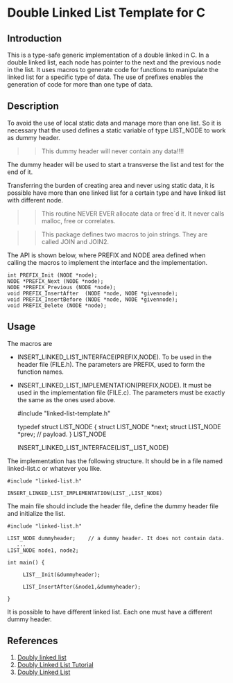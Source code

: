 Double Linked List Template for C
=================================


Introduction
------------

This is a type-safe generic implementation of a double linked in C. In a double linked list, each node has
pointer to the next and the previous node in the list. It uses macros to generate code for
functions to manipulate the linked list for a specific type of data. The use of prefixes enables the
generation of code for more than one type of data.


Description
-----------

  To avoid the use of local static data and manage more than one list. So it is necessary that the used
defines a static variable of type LIST_NODE to work as dummy header. 

>> This dummy header will never contain any data!!!!

The dummy header will be used to start a transverse the list and test for the end of it.

Transferring the burden of creating area and never using static data, it is possible
have more than one linked list for a certain type and have linked list with different node.


>>  This routine NEVER EVER allocate data or free´d it. It never calls malloc, free or correlates.


>> This package defines two macros to join strings. They are called JOIN and JOIN2.

The API is shown below, where PREFIX and NODE area defined when calling the macros to implement the interface and the implementation.


    int PREFIX_Init (NODE *node);
    NODE *PREFIX_Next (NODE *node);
    NODE *PREFIX_Previous (NODE *node);
    void PREFIX_InsertAfter  (NODE *node, NODE *givennode);
    void PREFIX_InsertBefore (NODE *node, NODE *givennode);
    void PREFIX_Delete (NODE *node);

Usage
-----

The macros are 

* INSERT_LINKED_LIST_INTERFACE(PREFIX,NODE). To be used in the header file (FILE.h). The parameters are PREFIX, used to form the function names.
* INSERT_LINKED_LIST_IMPLEMENTATION(PREFIX,NODE). It must be used in the implementation file (FILE.c). The parameters must be exactly the same as the ones used above.




    \#include "linked-list-template.h"

    typedef struct LIST_NODE {
                  struct LIST_NODE   *next;
                  struct LIST_NODE   *prev;
                  // payload.
                  } LIST_NODE
   
    INSERT_LINKED_LIST_INTERFACE(LIST_,LIST_NODE)


The implementation has the following structure. It should be in a file named linked-list.c or whatever you like.
 

    #include "linked-list.h"

    INSERT_LINKED_LIST_IMPLEMENTATION(LIST_,LIST_NODE)


The main file should include the header file, define the dummy header file and initialize the list.

    #include "linked-list.h"
    
    LIST_NODE dummyheader;    // a dummy header. It does not contain data.
       ...
    LIST_NODE node1, node2;

    int main() {

         LIST__Init(&dummyheader);

         LIST_InsertAfter(&node1,&dummyheader);

    } 

It is possible to have different linked list. Each one must have a different dummy header. 

References
----------

1. [Doubly linked list](https://en.wikipedia.org/wiki/Doubly_linked_list)
2. [Doubly Linked List Tutorial](https://www.geeksforgeeks.org/doubly-linked-list-tutorial-2/)
3. [Doubly Linked List](https://www.programiz.com/dsa/doubly-linked-list)